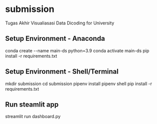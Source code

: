 # submission
Tugas Akhir Visualiasasi Data Dicoding for University


## Setup Environment - Anaconda
conda create --name main-ds python=3.9
conda activate main-ds
pip install -r requirements.txt

## Setup Environment - Shell/Terminal
mkdir submission
cd submission
pipenv install
pipenv shell
pip install -r requirements.txt

## Run steamlit app
streamlit run dashboard.py
